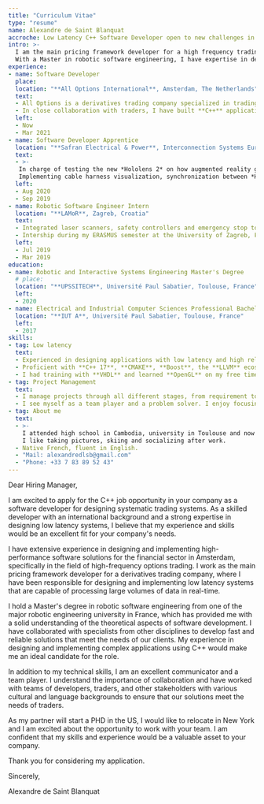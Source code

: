 ```yaml
---
title: "Curriculum Vitae"
type: "resume"
name: Alexandre de Saint Blanquat
accroche: Low Latency C++ Software Developer open to new challenges in the US
intro: >-
  I am the main pricing framework developer for a high frequency trading company in Amsterdam, Netherland.
  With a Master in robotic software engineering, I have expertise in designing systems and collaborating with specialists from other disciplines to bring fast and reliable solutions to traders.
experience:
- name: Software Developer
  place:
  location: "**All Options International**, Amsterdam, The Netherlands"
  text:
  - All Options is a derivatives trading company specialized in trading options. I am part of a team of ten software developers dedicated to ensure the continuity of the trading platform, implementing new features, and expanding to new products.
  - In close collaboration with traders, I have built **C++** applications covering low latency trading, portfolio management and options hedging. I am the main developer on the pricing framework, aiming to improve performances for European products, replace legacy code and expand to the US market.
  left:
  - Now
  - Mar 2021
- name: Software Developer Apprentice
  location: "**Safran Electrical & Power**, Interconnection Systems Eurasia, Design Office, Blagnac, France"
  text:
  - >-
   In charge of testing the new *Hololens 2* on how augmented reality glasses can be used in the plane cabling process. 
   Implementing cable harness visualization, synchronization between *Hololens*, and new augmented reality interactions.
  left:
  - Aug 2020
  - Sep 2019
- name: Robotic Software Engineer Intern
  location: "**LAMoR**, Zagreb, Croatia"
  text:
  - Integrated laser scanners, safety controllers and emergency stop to a warehouse robot. Made a **C++ ROS** package to decode sensor data stream.
  - Intership during my ERASMUS semester at the University of Zagreb, Faculty of Electrical Engineering and Computing.
  left:
  - Jul 2019
  - Mar 2019
education:
- name: Robotic and Interactive Systems Engineering Master's Degree
  # place: 
  location: "**UPSSITECH**, Université Paul Sabatier, Toulouse, France"
  left:
  - 2020
- name: Electrical and Industrial Computer Sciences Professional Bachelor's Degree
  location: "**IUT A**, Université Paul Sabatier, Toulouse, France"
  left:
  - 2017
skills:
- tag: Low latency
  text:
  - Experienced in designing applications with low latency and high reliability requirements. I have a methodic approach and always abstract problems into a model (state machine, Grafcet, dependency graph...).
  - Proficient with **C++ 17**, **CMAKE**, **Boost**, the **LLVM** ecosystem and now moving to **C++ 23**. Using **Linux** as my working environnement and taking advantage of other languages such as **Python**, **Go** or **Javascript**.
  - I had training with **VHDL** and learned **OpenGL** on my free time. Would be interested in working with GPU-accelerated computing or **FPGA**.
- tag: Project Management
  text:
  - I manage projects through all different stages, from requirement to release, support and handover. I supervise the work of my juniors colleagues. I like to review the design and the code for other projects and give a constructive feedback.
  - I see myself as a team player and a problem solver. I enjoy focusing on design in order to build scalable solutions.
- tag: About me
  text:
  - >-
    I attended high school in Cambodia, university in Toulouse and now living in Amsterdam.
    I like taking pictures, skiing and socializing after work.
  - Native French, fluent in English.
  - "Mail: alexandredlsb@gmail.com"
  - "Phone: +33 7 83 89 52 43"
---
```

Dear Hiring Manager,

I am excited to apply for the C++ job opportunity in your company as a software developer for designing systematic trading systems. As a skilled developer with an international background and a strong expertise in designing low latency systems, I believe that my experience and skills would be an excellent fit for your company's needs.

I have extensive experience in designing and implementing high-performance software solutions for the financial sector in Amsterdam, specifically in the field of high-frequency options trading. I work as the main pricing framework developer for a derivatives trading company, where I have been responsible for designing and implementing low latency systems that are capable of processing large volumes of data in real-time.

I hold a Master's degree in robotic software engineering from one of the major robotic engineering university in France, which has provided me with a solid understanding of the theoretical aspects of software development. I have collaborated with specialists from other disciplines to develop fast and reliable solutions that meet the needs of our clients. My experience in designing and implementing complex applications using C++ would make me an ideal candidate for the role.

In addition to my technical skills, I am an excellent communicator and a team player. I understand the importance of collaboration and have worked with teams of developers, traders, and other stakeholders with various cultural and language backgrounds to ensure that our solutions meet the needs of traders.

As my partner will start a PHD in the US, I would like to relocate in New York and I am excited about the opportunity to work with your team. I am confident that my skills and experience would be a valuable asset to your company.

Thank you for considering my application.

Sincerely,

Alexandre de Saint Blanquat